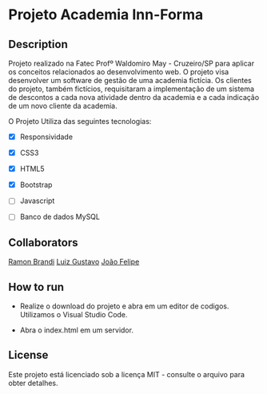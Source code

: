 # Projeto Academia Inn-Forma

 
## Description

 Projeto realizado na Fatec Profº Waldomiro May - Cruzeiro/SP para aplicar os conceitos relacionados ao desenvolvimento web.
 O projeto visa desenvolver um software de gestão de uma academia fictícia. Os clientes do projeto, também fictícios, requisitaram a implementação de um sistema de descontos a cada nova atividade dentro da academia e a cada indicação de um novo cliente da academia.

O Projeto Utiliza das seguintes tecnologias: 

- [x] Responsividade
- [x] CSS3
- [x] HTML5
- [x] Bootstrap
- [ ] Javascript
- [ ] Banco de dados MySQL


## Collaborators

[Ramon Brandi](https://github.com/RamonBrandi)
[Luiz Gustavo](https://github.com/Luizgdsm)
[João Felipe](https://github.com/JoaoFelipeDev)



## How to run

- Realize o download do projeto e abra em um editor de codigos. Utilizamos o Visual Studio Code.

- Abra o index.html em um servidor.

## License

Este projeto está licenciado sob a licença MIT - consulte o arquivo para obter detalhes.
